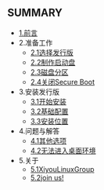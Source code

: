 ## SUMMARY
* [1.前言](prepage.md)
* 2.准备工作
    * [2.1选择发行版](Dead_work/choose_distribution.md)
    * [2.2制作启动盘](Dead_work/make_U-boot_disk.md)
    * [2.3磁盘分区](Dead_work/disk_partition.md)
    * [2.4关闭Secure Boot](Dead_work/turn_off_secure_boot.md)
* 3.安装发行版
    * [3.1开始安装](Installation/start_installation.md)
    * [3.2基础配置](Installation/basic_configuration.md)
    * [3.3安装位置](Installation/installation_position.md)
* 4.问题与解答
    * [4.1其他选项](Questions/other_options.md)
    * [4.2无法进入桌面环境](Questions/out_of_desktop.md)
* 5.关于
    * [5.1XiyouLinuxGroup](About/XiyouLinuxGroup.md)
    * [5.2join us!](About/join_us.md)
